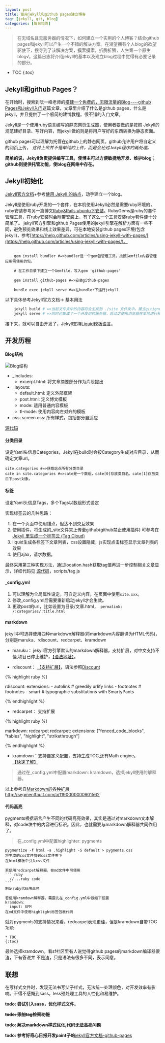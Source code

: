 ```yaml
---
layout: post
title: 使用jekyll和github pages建立博客
tag: [jekyll, git, blog]
categories: [每日惊奇]
---
```

> 在无域名且无服务器的情况下，如何建立一个实用的个人博客？结合github pages和jekyll可以产生一个不错的解决方案。在渴望拥有个人blog的欲望驱使下，搜寻到了该解决方案，摸索摸索，折腾折腾，人生第一个原生blog√。这篇日志将介绍jekyll的基本以及建立blog过程中觉得有必要记录的部分。

* TOC
{:toc}

## Jekyll和github Pages？

在开始时，搜索到阮一峰老师的[搭建一个免费的，无限流量的Blog----github Pages和Jekyll入门](http://www.ruanyifeng.com/blog/2012/08/blogging_with_jekyll.html)这篇文章，文章里介绍了什么是github pages，什么是jekyll，并且提供了一个极简的建博教程。很不错的入门文章。

Jekyll是一个使用ruby语言编写的静态网页生成器，使用者要做的是按照 Jekyll的规范建好目录、写好内容，而jekyll做的则是将用户写好的东西转换为静态页面。

github pages可以理解为托管在github上的静态网页。github允许用户将自定义的网页上传，
<em>这种上传并不是单纯的上传，而是会经过Jekyll程序的再处理。</em>

**简单的说，Jekyll负责提供编写工具，使博主可以方便敏捷地开发、维护blog；github则提供托管功能，使blog在网络中存在。**

## Jekyll初始化

[Jekyll官方文档](http://jekyll.bootcss.com/docs/home/)+参考[使用 Jekyll 的站点](http://jekyll.bootcss.com/docs/sites/)，动手建立一个blog。

Jekyll是使用ruby开发的一个套件，在本机使用Jekyll必然是需要ruby环境的，ruby安装参考另一篇博文[Ruby&Rails ubuntu下安装](/ror/ruby-rails-install.html)。RubyGems是ruby的套件管理工具，在ruby安装时会附带安装上，有了这么一个工具安装ruby套件便十分简单了。
jekyll官方引擎和github Pages使用的jekyll引擎在解析方面有一些不同，避免预览效果和线上效果差异，可在本地安装github pages环境(包含jekyll)，参考[https://help.github.com/articles/using-jekyll-with-pages/](https://help.github.com/articles/using-jekyll-with-pages/)。

~~~~~~~~~~~~   
	
	gem install bundler #=>bundler是一个gem包管理工具，按照Gemfile内容管理应用需使用的包。
	
	# 在工作目录下建立一个Gemfile，写入gem 'github-pages'
	
	gem install github-pages #=>安装github-pages

	bundle exec jekyll serve #=>在bundler下运行jekyll

~~~~~~~~~~~~

以下具体参考Jekyll官方文档-> 基本用法

```bash
	jekyll build # =>当前文件夹中的内容将会生成到 ./site 文件夹中。建立gitignore文件忽略./site
	jekyll serve # =>同时也集成了一个开发用的服务器，启动之使用浏览器在本地进行预览。
```

接下来，就可以自由开发了，Jekyll支持[Liquid模板语言](https://docs.shopify.com/themes/liquid-basics)。

## 开发历程

#### Blog结构

![Blog结构]({{site.img_dir}}{{page.dir}}/curly_blog.png)

- _includes: 
	- excerpt.html: 将文章摘要部分作为片段提出
- _layouts:
	- default.html: 定义外部框架
	- post.html: 定义博文模板
	- mode: 适用普通内容模板
	- tl-mode: 使用内容向左对齐的模板
- css:
	screen.css: 所有样式，包括部分自适应

[源代码](https://github.com/curlyCheng/curlycheng.github.io)

#### 分类目录

设定Yaml头信息Categories，Jekyll在build时会按Category生成对应目录，从而确定文章url。

``` 	
site.categories #=>获取站点所有分类目录  
cate in site.categories #=>cate是一个数组，cate[0]存放类目名，cate[1]存放类目下post对象。
```

#### 标签

设定Yaml头信息Tags，多个Tags以数组形式设定

实现标签云的几种思路：

1. 在一个页面中使用锚点，但达不到交互效果
1. 使用插件，将生成的_site文件夹上传至github(github禁止使用插件)
可参考[在 Jekyll 里生成一个标签云 (Tag Cloud)](http://jekyll.bootcss.com/docs/resources/)
1. liquid生成各标签下文章列表，css设置隐藏，js实现点击标签显示文章列表的效果
1. 使用ajax，请求数据。

最终采用第三种实现方法，通过location.hash获取tag值再进一步控制相关文章显示，详细代码见
[源代码](https://github.com/curlyCheng/curlycheng.github.io)，scripts/tag.js

#### _config.yml

1. 可以理解为全局属性设定。可自定义内容，在页面中使用```site.xxx```。
1. 修改_config.yml后需要重新启动jekyll才会生效。
1. 更改post的url，比如设置为目录/文章.html，```
permalink: /:categories/:title.html```

#### markdown

jekyll中可选择使用四种markdown解释器(将markdown内容翻译为HTML代码)，分别是maruku、rdiscount、redcarpet、kramdown

* maruku： jekyll官方引擎默认的markdown解释器，支持扩展，对中文支持不佳,项目已停止维护，[【语法地址】](https://github.com/bhollis/maruku/blob/master/docs/markdown_syntax.md)。

* rdiscount： [【支持扩展】](http://dafoster.net/projects/rdiscount/)，语法参照[Discount](http://www.pell.portland.or.us/~orc/Code/discount/#Language.extensions) 
	
{% highlight ruby %}
					
rdiscount:
  extensions:
    - autolink      # greedily urlify links
    - footnotes     # footnotes
    - smart         # typographic substitutions with SmartyPants

{% endhighlight %}

* redcarpet： 支持扩展

{% highlight ruby %} 

markdown: redcarpet
redcarpet:
  extensions: ["fenced_code_blocks", "tables", "highlight", "strikethrough"]

{% endhighlight %}

* kramdown：支持自定义配置，支持生成TOC,还有Math engine。[【快速了解】](http://kramdown.gettalong.org/quickref.html)

> 通过在_config.yml中配置markdown: kramdown，选择jekyll使用的解释器。

以上参考自[Markdown的各种扩展http://segmentfault.com/a/1190000000601562](http://segmentfault.com/a/1190000000601562) 

#### 代码高亮

pygments根据语言产生不同的代码高亮效果，其实是通过对markdown文本解释，对code块中的内容进行标识。因此，也就需要与markdown解释器共同作用了。

> 在_config.yml中配置highlighter: pygments

	pygmentize -f html -a .highlight -S default > pygments.css
	将生成的css文件放到css文件夹下
	在html模板中引入css文件

	若使用redcarpet解释器，在md文件中可使用
	``` ruby
	  //...ruby code
	```
	制定ruby代码块高亮

	若使用kramdown解释器，需要先在_config.yml中做如下设置
	kramdown:
	  input: GFM
	在md文件中使用highlight标签包裹代码

就对pygments的支持情况来看，redcarpet表现更佳，但是kramdown自带TOC功能

~~~ 
* TOC
{:toc}
~~~

最终选择kramdown。看sf社区里有人说觉得github pages的markdown编译器很渣，下有答说并
不是渣，只是语法有很多不同，表示同意。

## 联想

在写样式文件时，发现无法书写父子样式，无法统一处理颜色，对开发效率有影响。不得不感慨到sass，less预处理工具的人性化和易维护。

**todo: 尝试引入sass，优化样式文件**。

**<span style="text-decoration:line-through">todo: 添加tag检索功能</span>**

**<span style="text-decoration:line-through">todo: 解决markdown样式优化,代码无法高亮问题</span>**

**todo: 参考好奇心日报开发paint子站**[jekyll官方文档-github-pages](http://jekyll.bootcss.com/docs/github-pages/)



